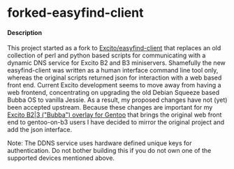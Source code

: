 # forked-easyfind-client

#### Description
This project started as a fork to [Excito/easyfind-client](https://github.com/Excito/easyfind-client) that replaces an old collection of perl and python based scripts for communicating with a dynamic DNS service for Excito B2 and B3 miniservers. Shamefully the new easyfind-client was written as a human interface command line tool only, whereas the original scripts returned json for interaction with a web based front end. Current Excito development seems to move away from having a web frontend, concentrating on upgrading the old Debian Squeeze based Bubba OS to vanilla Jessie. As a result, my proposed changes have not (yet) been accepted upstream. Because these changes are important for my [Excito B2|3 ("Bubba") overlay for Gentoo](https://github.com/gordonb3/bubba-overlay) that brings the original web front end to gentoo-on-b3 users I have decided to mirror the original project and add the json interface.

Note: The DDNS service uses hardware defined unique keys for authentication. Do not bother building this if you do not own one of the supported devices mentioned above.
